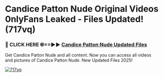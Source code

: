 # Candice Patton Nude Original Videos 0nlyFans Leaked - Files Updated! (717vq)

<h3>🔴 CLICK HERE 🌐==►► <a href="https://tinyurl.com/52m3yx9h" rel="nofollow">Candice Patton Nude Updated Files</a></h3>

Get Candice Patton Nude and all content. Now you can access all videos and pictures of Candice Patton Nude. New Updated Files 2025!

[![717vq](https://i.imgur.com/TnHtlc8.gif)](https://tinyurl.com/52m3yx9h)

